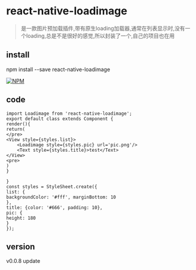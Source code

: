 # react-native-loadimage

>是一款图片预加载插件,带有原生loading加载器,通常在列表显示时,没有一个loading,总是不是很好的感觉,所以封装了一个,自己的项目也在用

## install
npm install --save react-native-loadimage


[![NPM](https://nodei.co/npm/react-native-loadimage.png)](https://nodei.co/npm/react-native-loadimage/)

## code
```
import Loadimage from 'react-native-loadimage';
export default class extends Component {
render(){
return(
</pre>
<View style={styles.list}>
    <Loadimage style={styles.pic} url='pic.png'/>
    <Text style={styles.title}>test</Text>
</View>
<pre>
)
}

}
const styles = StyleSheet.create({
list: {
backgroundColor: '#fff', marginBottom: 10
},
title: {color: '#666', padding: 10},
pic: {
height: 180
}
});
```

## version
v0.0.8 update
